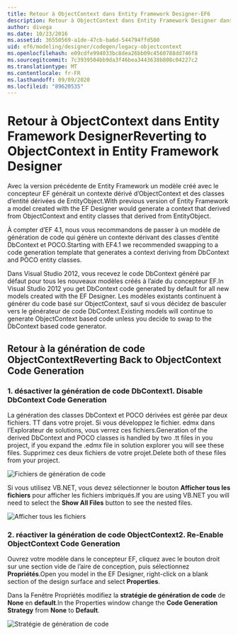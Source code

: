 ```yaml
---
title: Retour à ObjectContext dans Entity Framework Designer-EF6
description: Retour à ObjectContext dans Entity Framework Designer dans Entity Framework 6
author: divega
ms.date: 10/23/2016
ms.assetid: 36550569-a1de-47cb-ba6d-544794ffd500
uid: ef6/modeling/designer/codegen/legacy-objectcontext
ms.openlocfilehash: e09cdfe994033bc8dea26bb09c4560788dd746f8
ms.sourcegitcommit: 7c3939504bb9da3f46bea3443638b808c04227c2
ms.translationtype: MT
ms.contentlocale: fr-FR
ms.lasthandoff: 09/09/2020
ms.locfileid: "89620535"
---
```

# <a name="reverting-to-objectcontext-in-entity-framework-designer"></a><span data-ttu-id="dc4a1-103">Retour à ObjectContext dans Entity Framework Designer</span><span class="sxs-lookup"><span data-stu-id="dc4a1-103">Reverting to ObjectContext in Entity Framework Designer</span></span>
<span data-ttu-id="dc4a1-104">Avec la version précédente de Entity Framework un modèle créé avec le concepteur EF générait un contexte dérivé d’ObjectContext et des classes d’entité dérivées de EntityObject.</span><span class="sxs-lookup"><span data-stu-id="dc4a1-104">With previous version of Entity Framework a model created with the EF Designer would generate a context that derived from ObjectContext and entity classes that derived from EntityObject.</span></span>

<span data-ttu-id="dc4a1-105">À compter d’EF 4.1, nous vous recommandons de passer à un modèle de génération de code qui génère un contexte dérivant des classes d’entité DbContext et POCO.</span><span class="sxs-lookup"><span data-stu-id="dc4a1-105">Starting with EF4.1 we recommended swapping to a code generation template that generates a context deriving from DbContext and POCO entity classes.</span></span>

<span data-ttu-id="dc4a1-106">Dans Visual Studio 2012, vous recevez le code DbContext généré par défaut pour tous les nouveaux modèles créés à l’aide du concepteur EF.</span><span class="sxs-lookup"><span data-stu-id="dc4a1-106">In Visual Studio 2012 you get DbContext code generated by default for all new models created with the EF Designer.</span></span> <span data-ttu-id="dc4a1-107">Les modèles existants continuent à générer du code basé sur ObjectContext, sauf si vous décidez de basculer vers le générateur de code DbContext.</span><span class="sxs-lookup"><span data-stu-id="dc4a1-107">Existing models will continue to generate ObjectContext based code unless you decide to swap to the DbContext based code generator.</span></span>

## <a name="reverting-back-to-objectcontext-code-generation"></a><span data-ttu-id="dc4a1-108">Retour à la génération de code ObjectContext</span><span class="sxs-lookup"><span data-stu-id="dc4a1-108">Reverting Back to ObjectContext Code Generation</span></span>

### <a name="1-disable-dbcontext-code-generation"></a><span data-ttu-id="dc4a1-109">1. désactiver la génération de code DbContext</span><span class="sxs-lookup"><span data-stu-id="dc4a1-109">1. Disable DbContext Code Generation</span></span>

<span data-ttu-id="dc4a1-110">La génération des classes DbContext et POCO dérivées est gérée par deux fichiers. TT dans votre projet. Si vous développez le fichier. edmx dans l’Explorateur de solutions, vous verrez ces fichiers.</span><span class="sxs-lookup"><span data-stu-id="dc4a1-110">Generation of the derived DbContext and POCO classes is handled by two .tt files in you project, if you expand the .edmx file in solution explorer you will see these files.</span></span> <span data-ttu-id="dc4a1-111">Supprimez ces deux fichiers de votre projet.</span><span class="sxs-lookup"><span data-stu-id="dc4a1-111">Delete both of these files from your project.</span></span>

![Fichiers de génération de code](~/ef6/media/codegenfiles.png)

<span data-ttu-id="dc4a1-113">Si vous utilisez VB.NET, vous devez sélectionner le bouton **Afficher tous les fichiers** pour afficher les fichiers imbriqués.</span><span class="sxs-lookup"><span data-stu-id="dc4a1-113">If you are using VB.NET you will need to select the **Show All Files** button to see the nested files.</span></span>

![Afficher tous les fichiers](~/ef6/media/showallfiles.png)

### <a name="2-re-enable-objectcontext-code-generation"></a><span data-ttu-id="dc4a1-115">2. réactiver la génération de code ObjectContext</span><span class="sxs-lookup"><span data-stu-id="dc4a1-115">2. Re-Enable ObjectContext Code Generation</span></span>

<span data-ttu-id="dc4a1-116">Ouvrez votre modèle dans le concepteur EF, cliquez avec le bouton droit sur une section vide de l’aire de conception, puis sélectionnez **Propriétés**.</span><span class="sxs-lookup"><span data-stu-id="dc4a1-116">Open you model in the EF Designer, right-click on a blank section of the design surface and select **Properties**.</span></span>

<span data-ttu-id="dc4a1-117">Dans la Fenêtre Propriétés modifiez la **stratégie de génération de code** de **None** en **default**.</span><span class="sxs-lookup"><span data-stu-id="dc4a1-117">In the Properties window change the **Code Generation Strategy** from **None** to **Default**.</span></span>

![Stratégie de génération de code](~/ef6/media/codegenstrategy.png)
